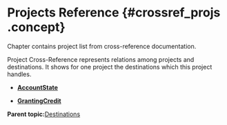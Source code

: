 # Projects Reference {#crossref_projs .concept}

Chapter contains project list from cross-reference documentation.

Project Cross-Reference represents relations among projects and destinations. It shows for one project the destinations which this project handles.

-   **[AccountState](../../../crossref/dest/projs/AccountState.md)**  

-   **[GrantingCredit](../../../crossref/dest/projs/GrantingCredit.md)**  


**Parent topic:**[Destinations](../../../crossref/dest/destinations.md)

